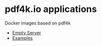 # pdf4k.io applications

Docker images based on pdf4k

* [Empty Server](./empty-server/README.md)
* [Examples](./examples/README.md)